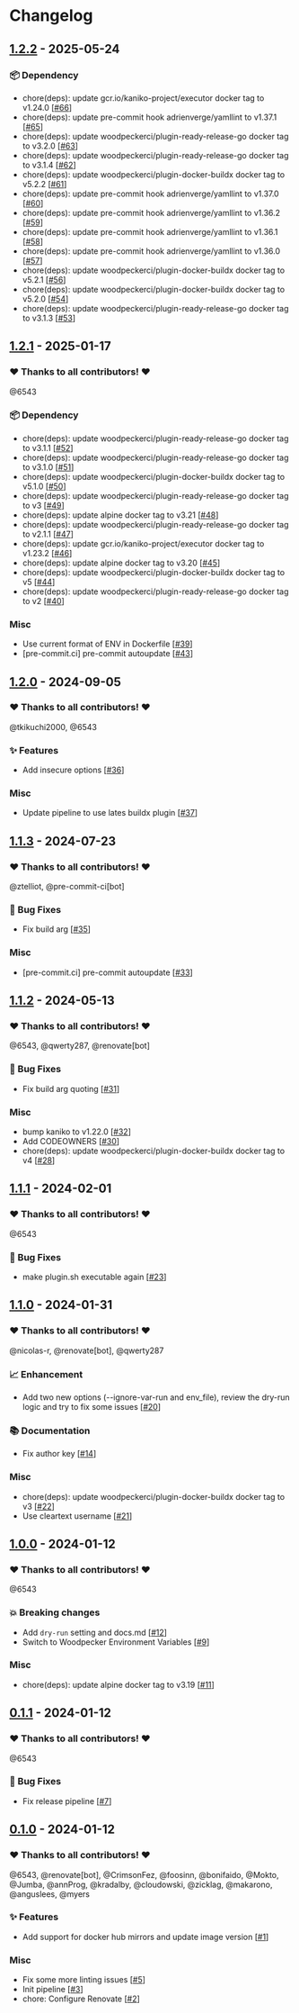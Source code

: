 # Changelog

## [1.2.2](https://github.com/woodpecker-ci/plugin-kaniko/releases/tag/1.2.2) - 2025-05-24

### 📦️ Dependency

- chore(deps): update gcr.io/kaniko-project/executor docker tag to v1.24.0 [[#66](https://github.com/woodpecker-ci/plugin-kaniko/pull/66)]
- chore(deps): update pre-commit hook adrienverge/yamllint to v1.37.1 [[#65](https://github.com/woodpecker-ci/plugin-kaniko/pull/65)]
- chore(deps): update woodpeckerci/plugin-ready-release-go docker tag to v3.2.0 [[#63](https://github.com/woodpecker-ci/plugin-kaniko/pull/63)]
- chore(deps): update woodpeckerci/plugin-ready-release-go docker tag to v3.1.4 [[#62](https://github.com/woodpecker-ci/plugin-kaniko/pull/62)]
- chore(deps): update woodpeckerci/plugin-docker-buildx docker tag to v5.2.2 [[#61](https://github.com/woodpecker-ci/plugin-kaniko/pull/61)]
- chore(deps): update pre-commit hook adrienverge/yamllint to v1.37.0 [[#60](https://github.com/woodpecker-ci/plugin-kaniko/pull/60)]
- chore(deps): update pre-commit hook adrienverge/yamllint to v1.36.2 [[#59](https://github.com/woodpecker-ci/plugin-kaniko/pull/59)]
- chore(deps): update pre-commit hook adrienverge/yamllint to v1.36.1 [[#58](https://github.com/woodpecker-ci/plugin-kaniko/pull/58)]
- chore(deps): update pre-commit hook adrienverge/yamllint to v1.36.0 [[#57](https://github.com/woodpecker-ci/plugin-kaniko/pull/57)]
- chore(deps): update woodpeckerci/plugin-docker-buildx docker tag to v5.2.1 [[#56](https://github.com/woodpecker-ci/plugin-kaniko/pull/56)]
- chore(deps): update woodpeckerci/plugin-docker-buildx docker tag to v5.2.0 [[#54](https://github.com/woodpecker-ci/plugin-kaniko/pull/54)]
- chore(deps): update woodpeckerci/plugin-ready-release-go docker tag to v3.1.3 [[#53](https://github.com/woodpecker-ci/plugin-kaniko/pull/53)]

## [1.2.1](https://github.com/woodpecker-ci/plugin-kaniko/releases/tag/1.2.1) - 2025-01-17

### ❤️ Thanks to all contributors! ❤️

@6543

### 📦️ Dependency

- chore(deps): update woodpeckerci/plugin-ready-release-go docker tag to v3.1.1 [[#52](https://github.com/woodpecker-ci/plugin-kaniko/pull/52)]
- chore(deps): update woodpeckerci/plugin-ready-release-go docker tag to v3.1.0 [[#51](https://github.com/woodpecker-ci/plugin-kaniko/pull/51)]
- chore(deps): update woodpeckerci/plugin-docker-buildx docker tag to v5.1.0 [[#50](https://github.com/woodpecker-ci/plugin-kaniko/pull/50)]
- chore(deps): update woodpeckerci/plugin-ready-release-go docker tag to v3 [[#49](https://github.com/woodpecker-ci/plugin-kaniko/pull/49)]
- chore(deps): update alpine docker tag to v3.21 [[#48](https://github.com/woodpecker-ci/plugin-kaniko/pull/48)]
- chore(deps): update woodpeckerci/plugin-ready-release-go docker tag to v2.1.1 [[#47](https://github.com/woodpecker-ci/plugin-kaniko/pull/47)]
- chore(deps): update gcr.io/kaniko-project/executor docker tag to v1.23.2 [[#46](https://github.com/woodpecker-ci/plugin-kaniko/pull/46)]
- chore(deps): update alpine docker tag to v3.20 [[#45](https://github.com/woodpecker-ci/plugin-kaniko/pull/45)]
- chore(deps): update woodpeckerci/plugin-docker-buildx docker tag to v5 [[#44](https://github.com/woodpecker-ci/plugin-kaniko/pull/44)]
- chore(deps): update woodpeckerci/plugin-ready-release-go docker tag to v2 [[#40](https://github.com/woodpecker-ci/plugin-kaniko/pull/40)]

### Misc

- Use current format of ENV in Dockerfile [[#39](https://github.com/woodpecker-ci/plugin-kaniko/pull/39)]
- [pre-commit.ci] pre-commit autoupdate [[#43](https://github.com/woodpecker-ci/plugin-kaniko/pull/43)]

## [1.2.0](https://github.com/woodpecker-ci/plugin-kaniko/releases/tag/1.2.0) - 2024-09-05

### ❤️ Thanks to all contributors! ❤️

@tkikuchi2000, @6543

### ✨ Features

- Add insecure options [[#36](https://github.com/woodpecker-ci/plugin-kaniko/pull/36)]

### Misc

- Update pipeline to use lates buildx plugin [[#37](https://github.com/woodpecker-ci/plugin-kaniko/pull/37)]

## [1.1.3](https://github.com/woodpecker-ci/plugin-kaniko/releases/tag/1.1.3) - 2024-07-23

### ❤️ Thanks to all contributors! ❤️

@ztelliot, @pre-commit-ci[bot]

### 🐛 Bug Fixes

- Fix build arg [[#35](https://github.com/woodpecker-ci/plugin-kaniko/pull/35)]

### Misc

- [pre-commit.ci] pre-commit autoupdate [[#33](https://github.com/woodpecker-ci/plugin-kaniko/pull/33)]

## [1.1.2](https://github.com/woodpecker-ci/plugin-kaniko/releases/tag/1.1.2) - 2024-05-13

### ❤️ Thanks to all contributors! ❤️

@6543, @qwerty287, @renovate[bot]

### 🐛 Bug Fixes

- Fix build arg quoting [[#31](https://github.com/woodpecker-ci/plugin-kaniko/pull/31)]

### Misc

- bump kaniko to v1.22.0 [[#32](https://github.com/woodpecker-ci/plugin-kaniko/pull/32)]
- Add CODEOWNERS [[#30](https://github.com/woodpecker-ci/plugin-kaniko/pull/30)]
- chore(deps): update woodpeckerci/plugin-docker-buildx docker tag to v4 [[#28](https://github.com/woodpecker-ci/plugin-kaniko/pull/28)]

## [1.1.1](https://github.com/woodpecker-ci/plugin-kaniko/releases/tag/1.1.1) - 2024-02-01

### ❤️ Thanks to all contributors! ❤️

@6543

### 🐛 Bug Fixes

- make plugin.sh executable again [[#23](https://github.com/woodpecker-ci/plugin-kaniko/pull/23)]

## [1.1.0](https://github.com/woodpecker-ci/plugin-kaniko/releases/tag/1.1.0) - 2024-01-31

### ❤️ Thanks to all contributors! ❤️

@nicolas-r, @renovate[bot], @qwerty287

### 📈 Enhancement

- Add two new options (--ignore-var-run and env_file), review the dry-run logic and try to fix some issues [[#20](https://github.com/woodpecker-ci/plugin-kaniko/pull/20)]

### 📚 Documentation

- Fix author key [[#14](https://github.com/woodpecker-ci/plugin-kaniko/pull/14)]

### Misc

- chore(deps): update woodpeckerci/plugin-docker-buildx docker tag to v3 [[#22](https://github.com/woodpecker-ci/plugin-kaniko/pull/22)]
- Use cleartext username [[#21](https://github.com/woodpecker-ci/plugin-kaniko/pull/21)]

## [1.0.0](https://github.com/woodpecker-ci/plugin-kaniko/releases/tag/1.0.0) - 2024-01-12

### ❤️ Thanks to all contributors! ❤️

@6543

### 💥 Breaking changes

- Add `dry-run` setting and docs.md [[#12](https://github.com/woodpecker-ci/plugin-kaniko/pull/12)]
- Switch to Woodpecker Environment Variables [[#9](https://github.com/woodpecker-ci/plugin-kaniko/pull/9)]

### Misc

- chore(deps): update alpine docker tag to v3.19 [[#11](https://github.com/woodpecker-ci/plugin-kaniko/pull/11)]

## [0.1.1](https://github.com/woodpecker-ci/plugin-kaniko/releases/tag/0.1.1) - 2024-01-12

### ❤️ Thanks to all contributors! ❤️

@6543

### 🐛 Bug Fixes

- Fix release pipeline [[#7](https://github.com/woodpecker-ci/plugin-kaniko/pull/7)]

## [0.1.0](https://github.com/woodpecker-ci/plugin-kaniko/releases/tag/0.1.0) - 2024-01-12

### ❤️ Thanks to all contributors! ❤️

@6543, @renovate[bot], @CrimsonFez, @foosinn, @bonifaido, @Mokto, @Jumba, @annProg, @kradalby, @cloudowski, @zicklag, @makarono, @anguslees, @myers

### ✨ Features

- Add support for docker hub mirrors and update image version [[#1](https://github.com/woodpecker-ci/plugin-kaniko/pull/1)]

### Misc

- Fix some more linting issues [[#5](https://github.com/woodpecker-ci/plugin-kaniko/pull/5)]
- Init pipeline [[#3](https://github.com/woodpecker-ci/plugin-kaniko/pull/3)]
- chore: Configure Renovate [[#2](https://github.com/woodpecker-ci/plugin-kaniko/pull/2)]

